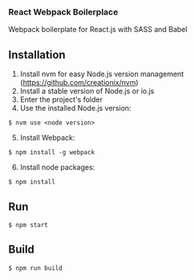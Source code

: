 ### React Webpack Boilerplace

Webpack boilerplate for React.js with SASS and Babel

## Installation

1. Install nvm for easy Node.js version management (https://github.com/creationix/nvm)
2. Install a stable version of Node.js or io.js
3. Enter the project's folder
4. Use the installed Node.js version:

  ```console
  $ nvm use <node version>
  ```

5. Install Webpack:

  ```console
  $ npm install -g webpack
  ```

6. Install node packages:

  ```console
  $ npm install
  ```

## Run 

  ```console
  $ npm start
  ```

## Build

  ```console
  $ npm run build
  ```
